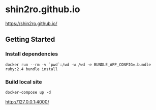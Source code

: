# shin2ro.github.io

<https://shin2ro.github.io/>


## Getting Started


### Install dependencies

```
docker run --rm -v `pwd`:/wd -w /wd -e BUNDLE_APP_CONFIG=.bundle ruby:2.4 bundle install
```


### Build local site

```
docker-compose up -d
```

<http://127.0.0.1:4000/>

